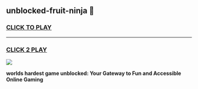 
## unblocked-fruit-ninja 👋
<h3>
<a href="https://premium.freeplayer.one?title=unblocked-fruit-ninja&ref=14F">CLICK TO PLAY</a></h3>
<hr>

<h3>
<a href="https://premium.freeplayer.one?title=unblocked-fruit-ninja&ref=14F">CLICK 2 PLAY</a>
  
</h3>

<a href="https://premium.freeplayer.one?title=unblocked-fruit-ninja&ref=12F/"><img src="https://clearcache.store/games.png"></a>


**worlds hardest game unblocked: Your Gateway to Fun and Accessible Online Gaming**

